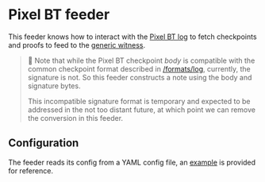 # Pixel BT feeder

This feeder knows how to interact with the
[Pixel BT log](https://developers.devsite.corp.google.com/android/binary_transparency/pixel)
to fetch checkpoints and proofs to feed to the [generic witness](/witness/golang).

> :frog:
> Note that while the Pixel BT checkpoint _body_ is compatible with the common checkpoint
> format described in [/formats/log](/formats/log), currently, the signature is not. So
> this feeder constructs a note using the body and signature bytes.
>
> This incompatible signature format is temporary and expected to be addressed in the
> not too distant future, at which point we can remove the conversion in this feeder.

## Configuration

The feeder reads its config from a YAML config file, an [example](./example_config.yaml) is
provided for reference.

